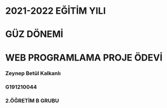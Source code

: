 # 2021-2022 EĞİTİM YILI 
# GÜZ DÖNEMİ
# WEB PROGRAMLAMA PROJE ÖDEVİ

### Zeynep Betül Kalkanlı
### G191210044
### 2.ÖĞRETİM B GRUBU
